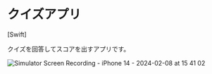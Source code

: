 # クイズアプリ
[Swift]

クイズを回答してスコアを出すアプリです。

![Simulator Screen Recording - iPhone 14 - 2024-02-08 at 15 41 02](https://github.com/sparknanayamamoto/Quiz/assets/156158268/cd5ac46c-36a8-448d-9964-26d2f87ba67e)
